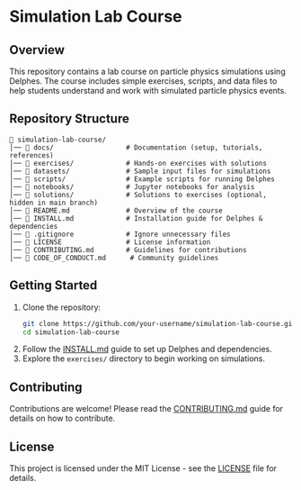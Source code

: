 # Simulation Lab Course

## Overview
This repository contains a lab course on particle physics simulations using Delphes. The course includes simple exercises, scripts, and data files to help students understand and work with simulated particle physics events.

## Repository Structure
```
📂 simulation-lab-course/
│── 📂 docs/                  # Documentation (setup, tutorials, references)
│── 📂 exercises/             # Hands-on exercises with solutions
│── 📂 datasets/              # Sample input files for simulations
│── 📂 scripts/               # Example scripts for running Delphes
│── 📂 notebooks/             # Jupyter notebooks for analysis
│── 📂 solutions/             # Solutions to exercises (optional, hidden in main branch)
│── 📄 README.md              # Overview of the course
│── 📄 INSTALL.md             # Installation guide for Delphes & dependencies
│── 📄 .gitignore             # Ignore unnecessary files
│── 📄 LICENSE                # License information
│── 📄 CONTRIBUTING.md        # Guidelines for contributions
│── 📄 CODE_OF_CONDUCT.md      # Community guidelines
```

## Getting Started
1. Clone the repository:
   ```bash
   git clone https://github.com/your-username/simulation-lab-course.git
   cd simulation-lab-course
   ```
2. Follow the [INSTALL.md](INSTALL.md) guide to set up Delphes and dependencies.
3. Explore the `exercises/` directory to begin working on simulations.

## Contributing
Contributions are welcome! Please read the [CONTRIBUTING.md](CONTRIBUTING.md) guide for details on how to contribute.

## License
This project is licensed under the MIT License - see the [LICENSE](LICENSE) file for details.
